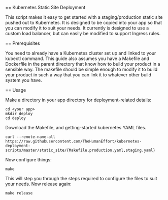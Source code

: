 == Kubernetes Static Site Deployment

This script makes it easy to get started with a staging/production
static site pushed out to Kubernetes.  It is designed to be copied
into your app so that you can modify it to suit your needs.  It
currently is designed to use a custom load balancer, but can easily be
modified to support Ingress rules.

== Prerequisites

You need to already have a Kubernetes cluster set up and linked to
your kubectl command.  This guide also assumes you have a Makefile and
Dockerfile in the parent directory that know how to build your product
in a sensible way.  The makefile should be simple enough to modify it
to build your product in such a way that you can link it to whatever
other build system you have.

== Usage

Make a directory in your app directory for deployment-related details:

```
cd <your app>
mkdir deploy
cd deploy
```

Download the Makefile, and getting-started kubernetes YAML files.

```
curl --remote-name-all https://raw.githubusercontent.com/TheHumanEffort/kubernetes-deployment-scripts/master/static_site/{Makefile,production.yaml,staging.yaml}
```

Now configure things:

```
make
```

This will step you through the steps required to configure the files
to suit your needs.  Now release again:

```
make release
```

